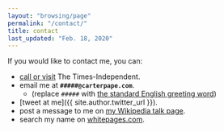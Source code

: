 ```yaml
---
layout: "browsing/page"
permalink: "/contact/"
title: contact
last_updated: "Feb. 18, 2020"
---
```

If you would like to contact me, you can:

* [call or visit](https://moabtimes.com/contact-us/) The Times-Independent.
* email me at **`#####@carterpape.com`**.
    * (replace `#####` with [the standard English greeting word](https://en.wiktionary.org/wiki/hello))
* [tweet at me]({{ site.author.twitter_url }}).
* post a message to me on [my Wikipedia talk page].
* search my name on [whitepages.com].

[my Wikipedia talk page]: https://en.wikipedia.org/wiki/User_talk:Carter_Pape
[NC State campus directory]: https://directory.ncsu.edu/directory/
[whitepages.com]: https://www.whitepages.com
